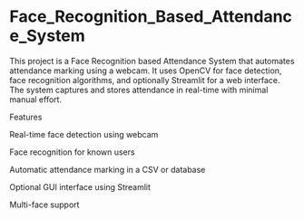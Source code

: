 # Face_Recognition_Based_Attendance_System
This project is a Face Recognition based Attendance System that automates attendance marking using a webcam. It uses OpenCV for face detection, face recognition algorithms, and optionally Streamlit for a web interface. The system captures and stores attendance in real-time with minimal manual effort.

Features

Real-time face detection using webcam

Face recognition for known users

Automatic attendance marking in a CSV or database

Optional GUI interface using Streamlit

Multi-face support
